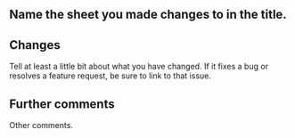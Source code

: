 ## Name the sheet you made changes to in the title.

## Changes

Tell at least a little bit about what you have changed. If it fixes a bug or resolves a feature request, be sure to link to that issue.

## Further comments

Other comments.
